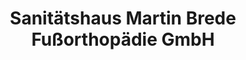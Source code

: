 ---
title: "Sanitätshaus Martin Brede Fußorthopädie GmbH"
url: /bochum/sanitaetshaus-martin-brede-fussorthopaedie-gmbh/
shop: Sanitätshaus
---